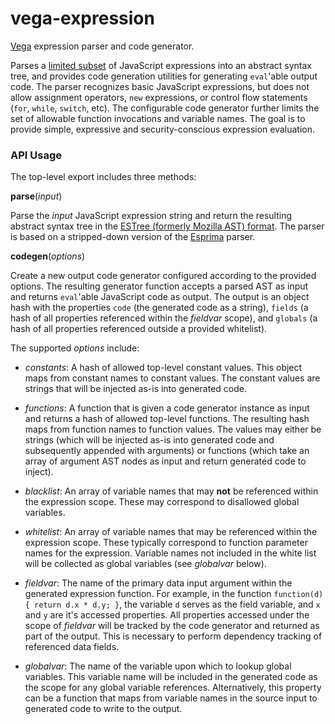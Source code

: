 # vega-expression

[Vega](http://github.com/vega/vega) expression parser and code generator.

Parses a [limited subset](https://github.com/vega/vega/wiki/Expressions) of JavaScript expressions into an abstract syntax tree, and provides code generation utilities for generating `eval`'able output code. The parser recognizes basic JavaScript expressions, but does not allow assignment operators, `new` expressions, or control flow statements (`for`, `while`, `switch`, etc). The configurable code generator further limits the set of allowable function invocations and variable names. The goal is to provide simple, expressive and security-conscious expression evaluation.

### API Usage

The top-level export includes three methods:

<b>parse</b>(<i>input</i>)

Parse the _input_ JavaScript expression string and return the resulting abstract syntax tree in the [ESTree (formerly Mozilla AST) format](https://github.com/estree/estree). The parser is based on a stripped-down version of the [Esprima](http://esprima.org/) parser.

<b>codegen</b>(<i>options</i>)

Create a new output code generator configured according to the provided options. The resulting generator function accepts a parsed AST as input and returns `eval`'able JavaScript code as output. The output is an object hash with the properties `code` (the generated code as a string), `fields` (a hash of all properties referenced within the _fieldvar_ scope), and `globals` (a hash of all properties referenced outside a provided whitelist).

The supported _options_ include:

* _constants_: A hash of allowed top-level constant values. This object maps from constant names to constant values. The constant values are strings that will be injected as-is into generated code.

* _functions_: A function that is given a code generator instance as input and returns a hash of allowed top-level functions. The resulting hash maps from function names to function values. The values may either be strings (which will be injected as-is into generated code and subsequently appended with arguments) or functions (which take an array of argument AST nodes as input and return generated code to inject).

* _blacklist_: An array of variable names that may __not__ be referenced within the expression scope. These may correspond to disallowed global variables.

* _whitelist_: An array of variable names that may be referenced within the expression scope. These typically correspond to function parameter names for the expression. Variable names not included in the white list will be collected as global variables (see _globalvar_ below).

* _fieldvar_: The name of the primary data input argument within the generated expression function. For example, in the function `function(d) { return d.x * d.y; }`, the variable `d` serves as the field variable, and `x` and `y` are it's accessed properties. All properties accessed under the scope of _fieldvar_ will be tracked by the code generator and returned as part of the output. This is necessary to perform dependency tracking of referenced data fields.

* _globalvar_: The name of the variable upon which to lookup global variables. This variable name will be included in the generated code as the scope for any global variable references. Alternatively, this property can be a function that maps from variable names in the source input to generated code to write to the output.
